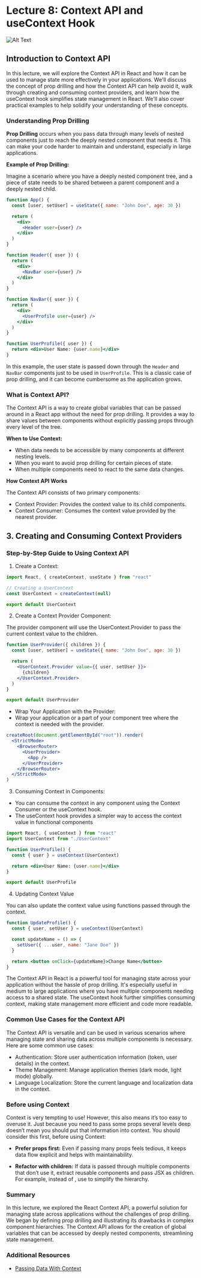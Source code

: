 # Lecture 8: Context API and useContext Hook

![Alt Text](https://miro.medium.com/v2/resize:fit:800/1*fwbmNnQsCnvDpZO54H0jsw.png "React Context API")

## Introduction to Context API

In this lecture, we will explore the Context API in React and how it can be used to manage state more effectively in your applications. We'll discuss the concept of prop drilling and how the Context API can help avoid it, walk through creating and consuming context providers, and learn how the useContext hook simplifies state management in React. We'll also cover practical examples to help solidify your understanding of these concepts.

### Understanding Prop Drilling

**Prop Drilling** occurs when you pass data through many levels of nested components just to reach the deeply nested component that needs it. This can make your code harder to maintain and understand, especially in large applications.

**Example of Prop Drilling:**

Imagine a scenario where you have a deeply nested component tree, and a piece of state needs to be shared between a parent component and a deeply nested child.

```jsx
function App() {
  const [user, setUser] = useState({ name: "John Doe", age: 30 })

  return (
    <div>
      <Header user={user} />
    </div>
  )
}

function Header({ user }) {
  return (
    <div>
      <NavBar user={user} />
    </div>
  )
}

function NavBar({ user }) {
  return (
    <div>
      <UserProfile user={user} />
    </div>
  )
}

function UserProfile({ user }) {
  return <div>User Name: {user.name}</div>
}
```

In this example, the user state is passed down through the `Header` and `NavBar` components just to be used in `UserProfile`. This is a classic case of prop drilling, and it can become cumbersome as the application grows.

### What is Context API?

The Context API is a way to create global variables that can be passed around in a React app without the need for prop drilling. It provides a way to share values between components without explicitly passing props through every level of the tree.

**When to Use Context:**

- When data needs to be accessible by many components at different nesting levels.
- When you want to avoid prop drilling for certain pieces of state.
- When multiple components need to react to the same data changes.

**How Context API Works**

The Context API consists of two primary components:

- Context Provider: Provides the context value to its child components.
- Context Consumer: Consumes the context value provided by the nearest provider.

## 3. Creating and Consuming Context Providers

### Step-by-Step Guide to Using Context API

1. Create a Context:

```jsx
import React, { createContext, useState } from "react"

// Creating a UserContext
const UserContext = createContext(null)

export default UserContext
```

2. Create a Context Provider Component:

The provider component will use the UserContext.Provider to pass the current context value to the children.

```jsx
function UserProvider({ children }) {
  const [user, setUser] = useState({ name: "John Doe", age: 30 })

  return (
    <UserContext.Provider value={{ user, setUser }}>
      {children}
    </UserContext.Provider>
  )
}

export default UserProvider
```

- Wrap Your Application with the Provider:
- Wrap your application or a part of your component tree where the context is needed with the provider.

```jsx
createRoot(document.getElementById("root")).render(
  <StrictMode>
    <BrowserRouter>
      <UserProvider>
        <App />
      </UserProvider>
    </BrowserRouter>
  </StrictMode>
)
```

3. Consuming Context in Components:

- You can consume the context in any component using the Context Consumer or the useContext hook.
- The useContext hook provides a simpler way to access the context value in functional components

```jsx
import React, { useContext } from "react"
import UserContext from "./UserContext"

function UserProfile() {
  const { user } = useContext(UserContext)

  return <div>User Name: {user.name}</div>
}

export default UserProfile
```

4. Updating Context Value

You can also update the context value using functions passed through the context.

```jsx
function UpdateProfile() {
  const { user, setUser } = useContext(UserContext)

  const updateName = () => {
    setUser({ ...user, name: "Jane Doe" })
  }

  return <button onClick={updateName}>Change Name</button>
}
```

The Context API in React is a powerful tool for managing state across your application without the hassle of prop drilling. It's especially useful in medium to large applications where you have multiple components needing access to a shared state. The useContext hook further simplifies consuming context, making state management more efficient and code more readable.

### Common Use Cases for the Context API

The Context API is versatile and can be used in various scenarios where managing state and sharing data across multiple components is necessary. Here are some common use cases:

- Authentication: Store user authentication information (token, user details) in the context.
- Theme Management: Manage application themes (dark mode, light mode) globally.
- Language Localization: Store the current language and localization data in the context.

### Before using Context

Context is very tempting to use! However, this also means it’s too easy to overuse it. Just because you need to pass some props several levels deep doesn’t mean you should put that information into context. You should consider this first, before using Context:

- **Prefer props first:** Even if passing many props feels tedious, it keeps data flow explicit and helps with maintainability.

- **Refactor with children:** If data is passed through multiple components that don’t use it, extract reusable components and pass JSX as children. For example, instead of <Layout posts={posts} />, use <Layout><Posts posts={posts} /></Layout> to simplify the hierarchy.

### Summary

In this lecture, we explored the React Context API, a powerful solution for managing state across applications without the challenges of prop drilling. We began by defining prop drilling and illustrating its drawbacks in complex component hierarchies. The Context API allows for the creation of global variables that can be accessed by deeply nested components, streamlining state management.

### Additional Resources

- <a href="https://react.dev/learn/passing-data-deeply-with-context" target="_blank" rel="noopener noreferrer">Passing Data With Context</a>
